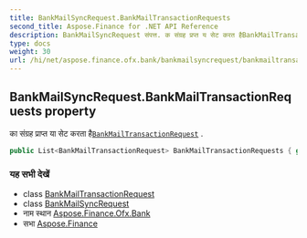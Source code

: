 ```yaml
---
title: BankMailSyncRequest.BankMailTransactionRequests
second_title: Aspose.Finance for .NET API Reference
description: BankMailSyncRequest संपत्त. क संग्रह प्रप्त य सेट करत हैBankMailTransactionRequest .
type: docs
weight: 30
url: /hi/net/aspose.finance.ofx.bank/bankmailsyncrequest/bankmailtransactionrequests/
---
```

## BankMailSyncRequest.BankMailTransactionRequests property

का संग्रह प्राप्त या सेट करता है[`BankMailTransactionRequest`](../../bankmailtransactionrequest/) .

```csharp
public List<BankMailTransactionRequest> BankMailTransactionRequests { get; set; }
```

### यह सभी देखें

* class [BankMailTransactionRequest](../../bankmailtransactionrequest/)
* class [BankMailSyncRequest](../)
* नाम स्थान [Aspose.Finance.Ofx.Bank](../../bankmailsyncrequest/)
* सभा [Aspose.Finance](../../../)


